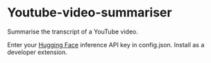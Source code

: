 # Youtube-video-summariser
Summarise the transcript of a YouTube video.

Enter your [Hugging Face](https://huggingface.co)  inference API key in config.json.
Install as a developer extension.
